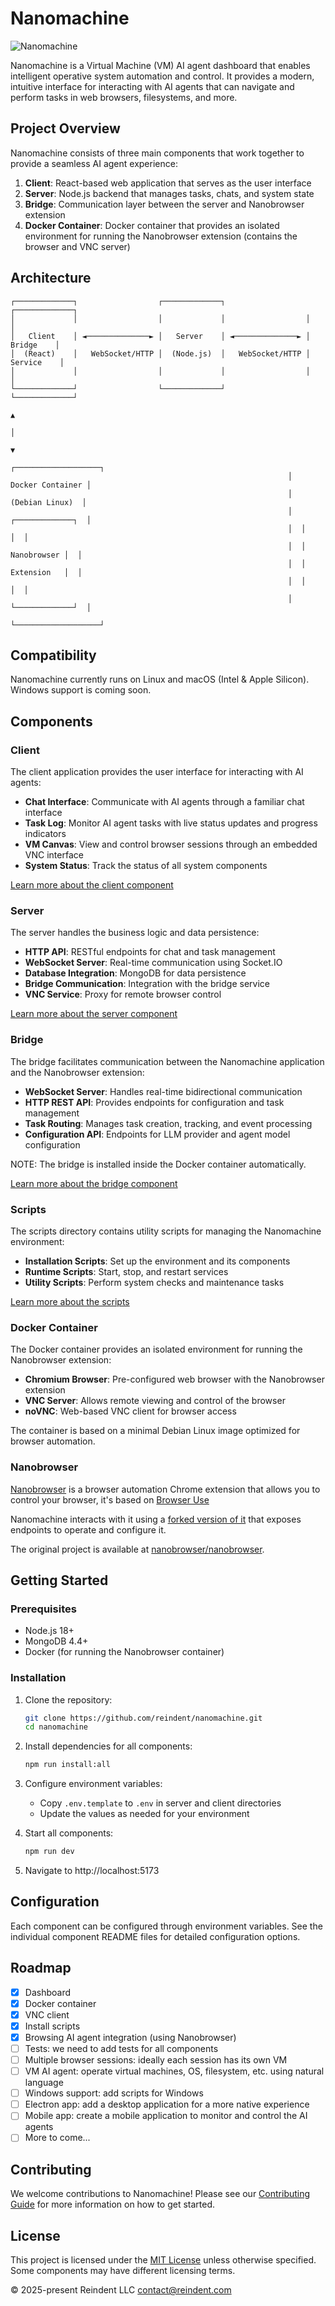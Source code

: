 # Nanomachine

![Nanomachine](./nanomachine.png)

Nanomachine is a Virtual Machine (VM) AI agent dashboard that enables intelligent operative system automation and control. It provides a modern, intuitive interface for interacting with AI agents that can navigate and perform tasks in web browsers, filesystems, and more.

## Project Overview

Nanomachine consists of three main components that work together to provide a seamless AI agent experience:

1. **Client**: React-based web application that serves as the user interface
2. **Server**: Node.js backend that manages tasks, chats, and system state
3. **Bridge**: Communication layer between the server and Nanobrowser extension
4. **Docker Container**: Docker container that provides an isolated environment for running the Nanobrowser extension (contains the browser and VNC server)

## Architecture

```
┌─────────────┐                  ┌─────────────┐                  ┌─────────────┐
│             │                  │             │                  │             │
│   Client    │ ◄──────────────► │   Server    │ ◄──────────────► │   Bridge    │
│  (React)    │   WebSocket/HTTP │  (Node.js)  │   WebSocket/HTTP │  Service    │
│             │                  │             │                  │             │
└─────────────┘                  └─────────────┘                  └─────────────┘
                                                                         ▲
                                                                         │
                                                                         ▼
                                                              ┌───────────────────┐
                                                              │  Docker Container │
                                                              │   (Debian Linux)  │
                                                              │  ┌─────────────┐  │
                                                              │  │             │  │
                                                              │  │ Nanobrowser │  │
                                                              │  │ Extension   │  │
                                                              │  │             │  │
                                                              │  └─────────────┘  │
                                                              └───────────────────┘
```

## Compatibility

Nanomachine currently runs on Linux and macOS (Intel & Apple Silicon). Windows support is coming soon.

## Components

### Client

The client application provides the user interface for interacting with AI agents:

- **Chat Interface**: Communicate with AI agents through a familiar chat interface
- **Task Log**: Monitor AI agent tasks with live status updates and progress indicators
- **VM Canvas**: View and control browser sessions through an embedded VNC interface
- **System Status**: Track the status of all system components

[Learn more about the client component](./client/README.md)

### Server

The server handles the business logic and data persistence:

- **HTTP API**: RESTful endpoints for chat and task management
- **WebSocket Server**: Real-time communication using Socket.IO
- **Database Integration**: MongoDB for data persistence
- **Bridge Communication**: Integration with the bridge service
- **VNC Service**: Proxy for remote browser control

[Learn more about the server component](./server/README.md)

### Bridge

The bridge facilitates communication between the Nanomachine application and the Nanobrowser extension:

- **WebSocket Server**: Handles real-time bidirectional communication
- **HTTP REST API**: Provides endpoints for configuration and task management
- **Task Routing**: Manages task creation, tracking, and event processing
- **Configuration API**: Endpoints for LLM provider and agent model configuration

NOTE: The bridge is installed inside the Docker container automatically.

[Learn more about the bridge component](./bridge/README.md)

### Scripts

The scripts directory contains utility scripts for managing the Nanomachine environment:

- **Installation Scripts**: Set up the environment and its components
- **Runtime Scripts**: Start, stop, and restart services
- **Utility Scripts**: Perform system checks and maintenance tasks

[Learn more about the scripts](./scripts/README.md)

### Docker Container

The Docker container provides an isolated environment for running the Nanobrowser extension:

- **Chromium Browser**: Pre-configured web browser with the Nanobrowser extension
- **VNC Server**: Allows remote viewing and control of the browser
- **noVNC**: Web-based VNC client for browser access

The container is based on a minimal Debian Linux image optimized for browser automation.

### Nanobrowser

[Nanobrowser](https://github.com/nanobrowser) is a browser automation Chrome extension that allows you to control your browser, it's based on [Browser Use](https://github.com/browser-use)

Nanomachine interacts with it using a [forked version of it](https://github.com/reindent/nanobrowser) that exposes endpoints to operate and configure it.

The original project is available at [nanobrowser/nanobrowser](https://github.com/nanobrowser/nanobrowser).

## Getting Started

### Prerequisites

- Node.js 18+
- MongoDB 4.4+
- Docker (for running the Nanobrowser container)

### Installation

1. Clone the repository:

   ```bash
   git clone https://github.com/reindent/nanomachine.git
   cd nanomachine
   ```
2. Install dependencies for all components:

   ```bash
   npm run install:all
   ```
3. Configure environment variables:

   - Copy `.env.template` to `.env` in server and client directories
   - Update the values as needed for your environment
4. Start all components:

   ```bash
   npm run dev
   ```
5. Navigate to http://localhost:5173

## Configuration

Each component can be configured through environment variables. See the individual component README files for detailed configuration options.

## Roadmap

- [X] Dashboard
- [X] Docker container
- [X] VNC client
- [X] Install scripts
- [X] Browsing AI agent integration (using Nanobrowser)
- [ ] Tests: we need to add tests for all components
- [ ] Multiple browser sessions: ideally each session has its own VM
- [ ] VM AI agent: operate virtual machines, OS, filesystem, etc. using natural language
- [ ] Windows support: add scripts for Windows
- [ ] Electron app: add a desktop application for a more native experience
- [ ] Mobile app: create a mobile application to monitor and control the AI agents
- [ ] More to come...

## Contributing

We welcome contributions to Nanomachine! Please see our [Contributing Guide](./CONTRIBUTING.md) for more information on how to get started.

## License

This project is licensed under the [MIT License](./LICENSE.md) unless otherwise specified. Some components may have different licensing terms.

© 2025-present Reindent LLC <contact@reindent.com>
